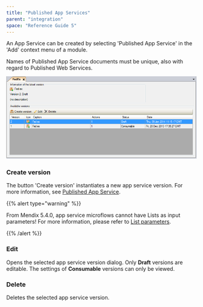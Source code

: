 ```yaml
---
title: "Published App Services"
parent: "integration"
space: "Reference Guide 5"
---
```



An App Service can be created by selecting 'Published App Service' in the 'Add' context menu of a module.

Names of Published App Service documents must be unique, also with regard to Published Web Services.

![](attachments/4521987/4751403.png)

### Create version

The button 'Create version' instantiates a new app service version.
For more information, see [Published App Service](published-app-service).

{{% alert type="warning" %}}

From Mendix 5.4.0, app service microflows cannot have Lists as input parameters! For more information, please refer to [List parameters](list-parameters).

{{% /alert %}}

### Edit

Opens the selected app service version dialog. Only **Draft** versions are editable. The settings of **Consumable** versions can only be viewed.

### Delete

Deletes the selected app service version.
